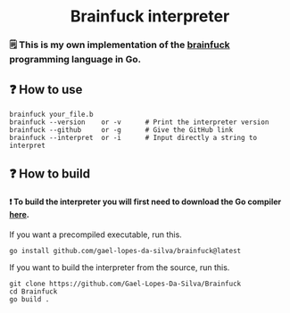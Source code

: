 <div align="center">
	<h1>Brainfuck interpreter</h1>
</div>

### 🗒️ This is my own implementation of the [brainfuck](https://en.wikipedia.org/wiki/Brainfuck) programming language in Go.

## ❓ How to use
~~~
brainfuck your_file.b
brainfuck --version    or -v      # Print the interpreter version
brainfuck --github     or -g      # Give the GitHub link
brainfuck --interpret  or -i      # Input directly a string to interpret
~~~

## ❓ How to build
#### ❗ To build the interpreter you will first need to download the Go compiler [here](https://go.dev/dl/).

If you want a precompiled executable, run this.
~~~shell
go install github.com/gael-lopes-da-silva/brainfuck@latest
~~~

If you want to build the interpreter from the source, run this.
~~~shell
git clone https://github.com/Gael-Lopes-Da-Silva/Brainfuck
cd Brainfuck
go build .
~~~
